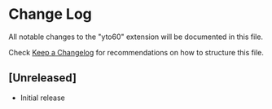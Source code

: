 # Change Log

All notable changes to the "yto60" extension will be documented in this file.

Check [Keep a Changelog](http://keepachangelog.com/) for recommendations on how to structure this file.

## [Unreleased]

- Initial release
